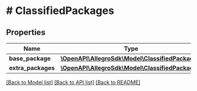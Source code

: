 # # ClassifiedPackages

## Properties

Name | Type | Description | Notes
------------ | ------------- | ------------- | -------------
**base_package** | [**\OpenAPI\AllegroSdk\Model\ClassifiedPackage**](ClassifiedPackage.md) |  |
**extra_packages** | [**\OpenAPI\AllegroSdk\Model\ClassifiedPackage[]**](ClassifiedPackage.md) |  | [optional]

[[Back to Model list]](../../README.md#models) [[Back to API list]](../../README.md#endpoints) [[Back to README]](../../README.md)
